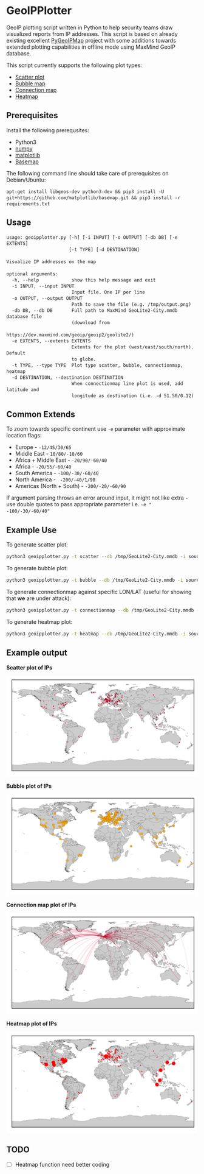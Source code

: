 # GeoIPPlotter

GeoIP plotting script written in Python to help security teams draw visualized reports from IP addresses. This script is based on already existing excellent [PyGeoIPMap](https://github.com/pieqq/PyGeoIpMap) project with some additions towards extended plotting capabilities in offline mode using MaxMind GeoIP database.

This script currently supports the following plot types:
- [Scatter plot](https://matplotlib.org/3.2.2/api/_as_gen/matplotlib.pyplot.scatter.html)
- [Bubble map](https://matplotlib.org/3.2.2/api/_as_gen/matplotlib.pyplot.plot.html#matplotlib.pyplot.plot)
- [Connection map](https://en.wikipedia.org/wiki/Great_circle)
- [Heatmap](http://introtopython.org/visualization_earthquakes.html)

## Prerequisites 

Install the following prerequsites:

* Python3
* [numpy](http://www.numpy.org/)
* [matplotlib](http://matplotlib.org/)
* [Basemap](http://matplotlib.org/basemap/)

The following command line should take care of prerequisites on Debian/Ubuntu:

```
apt-get install libgeos-dev python3-dev && pip3 install -U git+https://github.com/matplotlib/basemap.git && pip3 install -r requirements.txt
```

## Usage

```
usage: geoipplotter.py [-h] [-i INPUT] [-o OUTPUT] [-db DB] [-e EXTENTS]
                       [-t TYPE] [-d DESTINATION]

Visualize IP addresses on the map

optional arguments:
  -h, --help            show this help message and exit
  -i INPUT, --input INPUT
                        Input file. One IP per line
  -o OUTPUT, --output OUTPUT
                        Path to save the file (e.g. /tmp/output.png)
  -db DB, --db DB       Full path to MaxMind GeoLite2-City.mmdb database file
                        (download from
                        https://dev.maxmind.com/geoip/geoip2/geolite2/)
  -e EXTENTS, --extents EXTENTS
                        Extents for the plot (west/east/south/north). Default
                        to globe.
  -t TYPE, --type TYPE  Plot type scatter, bubble, connectionmap, heatmap
  -d DESTINATION, --destination DESTINATION
                        When connectionmap line plot is used, add latitude and
                        longitude as destination (i.e. -d 51.50/0.12)
```

## Common Extends
To zoom towards specific continent use ```-e``` parameter with approximate location flags:

- Europe - ``` -12/45/30/65 ```
- Middle East - ``` 10/80/-10/60 ```
- Africa + Middle East - ``` -20/90/-60/40 ```
- Africa - ``` -20/55/-60/40 ```
- South America - ``` -100/-30/-60/40 ```
- North America - ```  -200/-40/1/90 ```
- Americas (North + South) - ``` -200/-20/-60/90 ```

If argument parsing throws an error around input, it might not like extra ```-``` use double quotes to pass appropriate parameter i.e. ```-e " -100/-30/-60/40"```

## Example Use

To generate scatter plot:
```bash
python3 geoipplotter.py -t scatter --db /tmp/GeoLite2-City.mmdb -i sourceip.txt -o scatter.png
```
To generate bubble plot:
```bash
python3 geoipplotter.py -t bubble --db /tmp/GeoLite2-City.mmdb -i sourceip.txt -o bubble.png
```
To generate connectionmap against specific LON/LAT (useful for showing that **we** are under attack):
```bash
python3 geoipplotter.py -t connectionmap --db /tmp/GeoLite2-City.mmdb -i sourceip.txt -o connectionmap.png -d 51.50/0.12
```
To generate heatmap plot:
```bash
python3 geoipplotter.py -t heatmap --db /tmp/GeoLite2-City.mmdb -i sourceip.txt -o heatmap.png
```

## Example output

**Scatter plot of IPs**

![Alt text](samples/scatter.png?raw=true "Scatter plot of IPs")

**Bubble plot of IPs**

![Alt text](samples/bubble.png?raw=true "Bubble plot of IPs")

**Connection map plot of IPs**

![Alt text](samples/connectionmap.png?raw=true "Connection map plot of IPs")

**Heatmap plot of IPs**

![Alt text](samples/heatmap.png?raw=true "Heatmap plot of IPs")

## TODO

- [ ] Heatmap function need better coding
